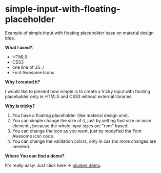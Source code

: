 # simple-input-with-floating-placeholder
Example of simple input with floating placeholder base on material design idea.

**What I used?:**
* HTML5
* CSS3 
* one line of JS :)
* Font Awesome Icons

**Why I created it?**

I would like to present how simple is to create a tricky input with floating placeholder only in HTML5 and CSS3 without external libraries.

**Why is tricky?**
1. You have a floating placeholder (like material design one).
2. You can simple change the size of it, just by setting font size on main element <html>, because the whole input sizes are "rem" based.
3. You can change the icon as you want, just by modyfied the Font Awesome icon code.
4. You can change the validation colors, only in css (no more changes are needed).

**Where You can find a demo?**

It's really easy! Just click here -> [plunker demo](https://embed.plnkr.co/A2ovyzFQ1Cxiky8so2w5/).




